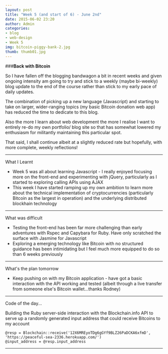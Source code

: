 ```yaml
---
layout: post
title: "Week 5 (and start of 6) - June 2nd"
date: 2015-06-02 23:20
author: Admin
categories:
- blog
- web-design
- Week 5
img: bitcoin-piggy-bank-2.jpg
thumb: thumb01.jpg
---
```


###<b>Back with Bitcoin</b>

So I have fallen off the blogging bandwagon a bit in recent weeks and given ongoing intensity am going to try and stick to a weekly (maybe bi-weekly) blog update to the end of the course rather than stick to my early pace of daily updates.

The combination of picking up a new language (Javascript) and starting to take on larger, wider-ranging topics (my basic Bitcoin donation web app) has reduced the time to dedicate to this blog.

Also the more I learn about web development the more I realise I want to entirely re-do my own portfolio/ blog site so that has somewhat lowered my enthusiasm for militantly maintaining this particular spot.

That said, I shall continue albeit at a slightly reduced rate but hopefully, with more complete, weekly reflections!

****

What I Learnt

* Week 5 was all about learning Javascript - I really enjoyed focusing more on the front-end and experimenting with jQuery, particularly as I started to exploring calling APIs using AJAX
* This week I have started ramping up my own ambition to learn more about the technical implementation of cryptocurrencies (particularly Bitcoin as the largest in operation) and the underlying distributed blockhain technology

****

What was difficult

* Testing the front-end has been far more challenging than early adventures with Rspec and Capybara for Ruby. Have only scratched the surface with Jasmine for Javascript
* Exploring a emerging technology like Bitcoin with no structured guidance has been intimidating but I feel much more equipped to do so than 6 weeks previously

****

What's the plan tomorrow

* Keep pushing on with my Bitcoin application - have got a basic interaction with the API working and tested (albeit through a live transfer from someone else's Bitcoin wallet...thanks Rodney)

****

Code of the day...

Building the Ruby server-side interaction with the Blockchain.info API to serve up a randomly generated input address that could receive Bitcoins to my account

    @resp = Blockchain::receive('12X6MREyoTDg6gGYf9BLZ26PaDCKA6xfmD', 'https://peaceful-sea-2336.herokuapp.com/')
    @input_address = @resp.input_address

****
<!--more-->


[hampden]: https://github.com/jekyll/jekyll
